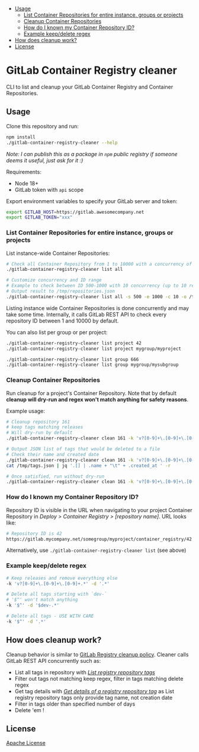 - [Usage](#usage)
  - [List Container Repositories for entire instance, groups or projects](#list-container-repositories-for-entire-instance-groups-or-projects)
  - [Cleanup Container Repositories](#cleanup-container-repositories)
  - [How do I known my Container Repository ID?](#how-do-i-known-my-container-repository-id)
  - [Example keep/delete regex](#example-keepdelete-regex)
- [How does cleanup work?](#how-does-cleanup-work)
- [License](#license)

# GitLab Container Registry cleaner

CLI to list and cleanup your GitLab Container Registry and Container Repositories.

## Usage

Clone this repository and run:

```sh
npm install
./gitlab-container-registry-cleaner --help
```

_Note: I can publish this as a package in `npm` public registry if someone deems it useful, just ask for it :)_

Requirements:

- Node 18+
- GitLab token with `api` scope

Export environment variables to specify your GitLab server and token:

```sh
export GITLAB_HOST=https://gitlab.awesomecompany.net
export GITLAB_TOKEN="xxx" 
```

### List Container Repositories for entire instance, groups or projects

List instance-wide Container Repositories:

```sh
# Check all Container Repository from 1 to 10000 with a concurrency of 20 by default
./gitlab-container-registry-cleaner list all

# Customize concurrency and ID range
# Example to check between ID 500-1000 with 10 concurrency (up to 10 requests in parallel)
# Output result to /tmp/repositories.json
./gitlab-container-registry-cleaner list all -s 500 -e 1000 -c 10 -o /tmp/repositories.json
```

Listing instance wide Container Repositories is done concurrently and may take some time. Internally, it calls GitLab REST API to check every repository ID between 1 and 10000 by default. 

You can also list per group or per project:

```sh
./gitlab-container-registry-cleaner list project 42
./gitlab-container-registry-cleaner list project mygroup/myproject

./gitlab-container-registry-cleaner list group 666
./gitlab-container-registry-cleaner list group mygroup/mysubgroup
```

### Cleanup Container Repositories

Run cleanup for a project's Container Repository. Note that by default **cleanup will dry-run and regex won't match anything for safety reasons**. 

Example usage:

```sh
# Cleanup repository 161
# keep tags matching releases
# Will dry-run by default
./gitlab-container-registry-cleaner clean 161 -k 'v?[0-9]+\.[0-9]+\.[0-9]+.*' -d '.*'

# Output JSON list of tags that would be deleted to a file
# Check their name and created date
./gitlab-container-registry-cleaner clean 161 -k 'v?[0-9]+\.[0-9]+\.[0-9]+.*' -d '.*' --output-tags /tmp/tags.json
cat /tmp/tags.json | jq '.[] | .name + "\t" + .created_at ' -r

# Once satisfied, run without dry-run
./gitlab-container-registry-cleaner clean 161 -k 'v?[0-9]+\.[0-9]+\.[0-9]+.*' -d '.*' --no-dry-run
```

### How do I known my Container Repository ID? 

Repository ID is visible in the URL when navigating to your project Container Repository in _Deploy > Container Registry > [repository name]_. URL looks like:

``` sh
# Repository ID is 42
https://gitlab.mycompany.net/somegroup/myproject/container_registry/42
```

Alternatively, use `./gitlab-container-registry-cleaner list` (see above)

### Example keep/delete regex

```sh
# Keep releases and remove everything else
-k 'v?[0-9]+\.[0-9]+\.[0-9]+.*' -d '.*'

# Delete all tags starting with `dev-`
# '$^' won't match anything
-k '$^' -d '$dev-.*'

# Delete all tags - USE WITH CARE
-k '$^' -d '.*'
```

## How does cleanup work?

Cleanup behavior is similar to [GitLab Registry cleanup policy](https://docs.gitlab.com/ee/user/packages/container_registry/reduce_container_registry_storage.html#how-the-cleanup-policy-works). Cleaner calls GitLab REST API concurrently such as:

- List all tags in repository with [_List registry repository tags_](https://docs.gitlab.com/ee/api/container_registry.html#list-registry-repository-tags)
- Filter out tags not matching keep regex, filter in tags matching delete regex
- Get tag details with [_Get details of a registry repository tag_](https://docs.gitlab.com/ee/api/container_registry.html#get-details-of-a-registry-repository-tag) as List registry repository tags only provide tag name, not creation date
- Filter in tags older than specified number of days 
- Delete 'em !

## License

[Apache License](./LICENSE.txt)